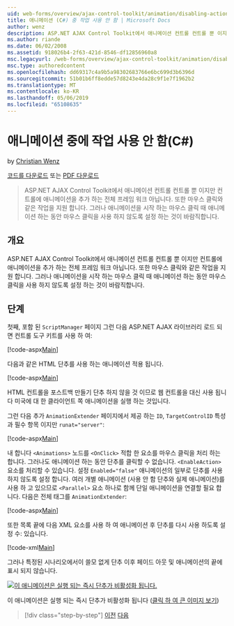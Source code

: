 ```yaml
---
uid: web-forms/overview/ajax-control-toolkit/animation/disabling-actions-during-animation-cs
title: 애니메이션 (C#) 중 작업 사용 안 함 | Microsoft Docs
author: wenz
description: ASP.NET AJAX Control Toolkit에서 애니메이션 컨트롤 컨트롤 뿐 이지만 컨트롤에 애니메이션을 추가 하는 전체 프레임 워크 아닙니다. 또한 작업을 지원 하는 중...
ms.author: riande
ms.date: 06/02/2008
ms.assetid: 918026b4-2f63-421d-8546-df12856960a8
msc.legacyurl: /web-forms/overview/ajax-control-toolkit/animation/disabling-actions-during-animation-cs
msc.type: authoredcontent
ms.openlocfilehash: dd69317c4a9b5a98302683766e6bc699d3b6396d
ms.sourcegitcommit: 51b01b6ff8edde57d8243e4da28c9f1e7f1962b2
ms.translationtype: MT
ms.contentlocale: ko-KR
ms.lasthandoff: 05/06/2019
ms.locfileid: "65108635"
---
```

# <a name="disabling-actions-during-animation-c"></a>애니메이션 중에 작업 사용 안 함(C#)

by [Christian Wenz](https://github.com/wenz)

[코드를 다운로드](http://download.microsoft.com/download/f/9/a/f9a26acd-8df4-4484-8a18-199e4598f411/Animation7.cs.zip) 또는 [PDF 다운로드](http://download.microsoft.com/download/6/7/1/6718d452-ff89-4d3f-a90e-c74ec2d636a3/animation7CS.pdf)

> ASP.NET AJAX Control Toolkit에서 애니메이션 컨트롤 컨트롤 뿐 이지만 컨트롤에 애니메이션을 추가 하는 전체 프레임 워크 아닙니다. 또한 마우스 클릭와 같은 작업을 지원 합니다. 그러나 애니메이션을 시작 하는 마우스 클릭 때 애니메이션 하는 동안 마우스 클릭을 사용 하지 않도록 설정 하는 것이 바람직합니다.

## <a name="overview"></a>개요

ASP.NET AJAX Control Toolkit에서 애니메이션 컨트롤 컨트롤 뿐 이지만 컨트롤에 애니메이션을 추가 하는 전체 프레임 워크 아닙니다. 또한 마우스 클릭와 같은 작업을 지원 합니다. 그러나 애니메이션을 시작 하는 마우스 클릭 때 애니메이션 하는 동안 마우스 클릭을 사용 하지 않도록 설정 하는 것이 바람직합니다.

## <a name="steps"></a>단계

첫째, 포함 된 `ScriptManager` 페이지 그런 다음 ASP.NET AJAX 라이브러리 로드 되 면 컨트롤 도구 키트를 사용 하 여:

[!code-aspx[Main](disabling-actions-during-animation-cs/samples/sample1.aspx)]

다음과 같은 HTML 단추를 사용 하는 애니메이션 적용 됩니다.

[!code-aspx[Main](disabling-actions-during-animation-cs/samples/sample2.aspx)]

HTML 컨트롤을 포스트백 만들기 단추 하지 않을 것 이므로 웹 컨트롤을 대신 사용 됩니다 미국에 대 한 클라이언트 쪽 애니메이션을 실행 하는 것입니다.

그런 다음 추가 `AnimationExtender` 페이지에서 제공 하는 `ID`, `TargetControlID` 특성과 필수 항목 이지만 `runat="server"`:

[!code-aspx[Main](disabling-actions-during-animation-cs/samples/sample3.aspx)]

내 합니다 `<Animations>` 노드를 `<OnClick>` 적합 한 요소를 마우스 클릭을 처리 하는 합니다. 그러나도 애니메이션 하는 동안 단추를 클릭할 수 없습니다. `<EnableAction>` 요소를 처리할 수 있습니다. 설정 `Enabled="false"` 애니메이션의 일부로 단추를 사용 하지 않도록 설정 합니다. 여러 개별 애니메이션 (사용 안 함 단추와 실제 애니메이션)를 사용 하 고 있으므로 `<Parallel>` 요소 하나로 함께 단일 애니메이션을 연결할 필요 합니다. 다음은 전체 태그를 `AnimationExtender`:

[!code-aspx[Main](disabling-actions-during-animation-cs/samples/sample4.aspx)]

또한 목록 끝에 다음 XML 요소를 사용 하 여 애니메이션 후 단추를 다시 사용 하도록 설정 수: 있습니다.

[!code-xml[Main](disabling-actions-during-animation-cs/samples/sample5.xml)]

그러나 특정된 시나리오에서이 쓸모 없게 단추 이후 페이드 아웃 및 애니메이션의 끝에 표시 되지 않습니다.

[![이 애니메이션은 실행 되는 즉시 단추가 비활성화 됩니다.](disabling-actions-during-animation-cs/_static/image2.png)](disabling-actions-during-animation-cs/_static/image1.png)

이 애니메이션은 실행 되는 즉시 단추가 비활성화 됩니다 ([클릭 하 여 큰 이미지 보기](disabling-actions-during-animation-cs/_static/image3.png))

> [!div class="step-by-step"]
> [이전](animating-in-response-to-user-interaction-cs.md)
> [다음](triggering-an-animation-in-another-control-cs.md)
